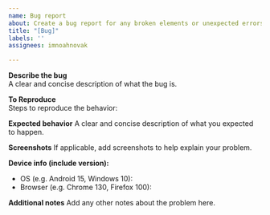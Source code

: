 ```yaml
---
name: Bug report
about: Create a bug report for any broken elements or unexpected errors
title: "[Bug]"
labels: ''
assignees: imnoahnovak

---
```


**Describe the bug**  
A clear and concise description of what the bug is.  

**To Reproduce**  
Steps to reproduce the behavior:  

**Expected behavior**
A clear and concise description of what you expected to happen.  


**Screenshots**
If applicable, add screenshots to help explain your problem.

**Device info (include version):**
 - OS (e.g. Android 15, Windows 10): 
 - Browser (e.g. Chrome 130, Firefox 100):

**Additional notes**
Add any other notes about the problem here.

